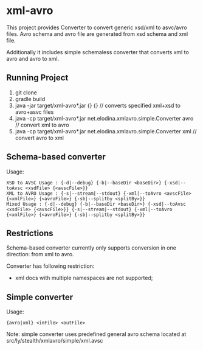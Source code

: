 # xml-avro
This project provides Converter to convert generic xsd/xml to asvc/avro files.
Avro schema and avro file are generated from xsd schema and xml file.

Additionally it includes simple schemaless converter that converts xml to avro and avro to xml.

## Running Project
1. git clone
2. gradle build
3. java -jar target/xml-avro*.jar <xsdFile> <xmlFile> {<avscFile>} {<avroFile>} // converts specified xml+xsd to avro+asvc files
4. java -cp target/xml-avro*.jar net.elodina.xmlavro.simple.Converter avro <xmlFile> <avroFile> // convert xml to avro
5. java -cp target/xml-avro*.jar net.elodina.xmlavro.simple.Converter xml <avroFile> <xmlFile> // convert avro to xml

## Schema-based converter
Usage:
```
XSD to AVSC Usage : {-d|--debug} {-b|--baseDir <baseDir>} {-xsd|--toAvsc <xsdFile> {<avscFile>}}
XML to AVRO Usage : {-s|--stream|--stdout} {-xml|--toAvro <avscFile> {<xmlFile>} {<avroFile>} {-sb|--splitby <splitBy>}}
Mixed Usage : {-d|--debug} {-b|--baseDir <baseDir>} {-xsd|--toAvsc <xsdFile> {<avscFile>}} {-s|--stream|--stdout} {-xml|--toAvro {<xmlFile>} {<avroFile>} {-sb|--splitby <splitBy>}}
```
## Restrictions
Schema-based converter currently only supports conversion in one direction: from xml to avro.

Converter has following restriction:
- xml docs with multiple namespaces are not supported;

## Simple converter
Usage:
```
{avro|xml} <inFile> <outFile>
```
Note: simple converter uses predefined general avro schema located at src/ly/stealth/xmlavro/simple/xml.avsc